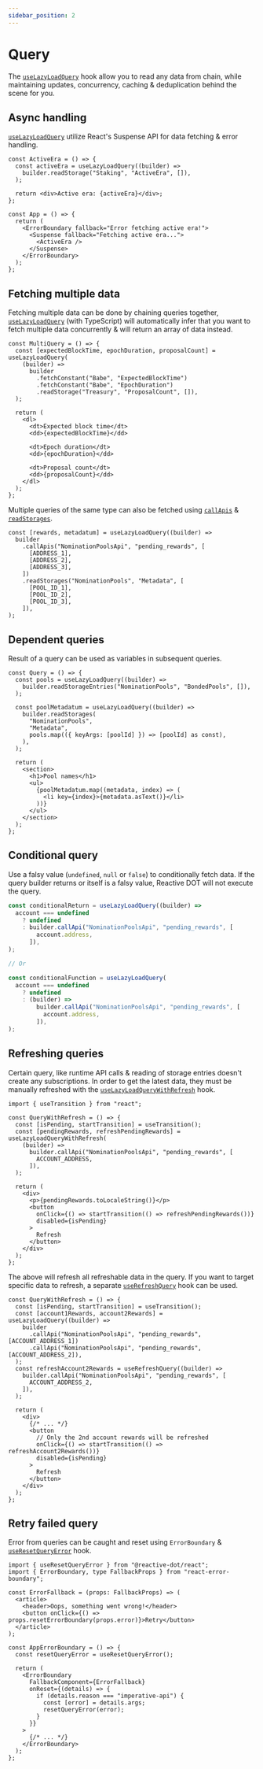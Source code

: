 ```yaml
---
sidebar_position: 2
---
```


# Query

The [`useLazyLoadQuery`](/api/react/function/useLazyLoadQuery) hook allow you to read any data from chain, while maintaining updates, concurrency, caching & deduplication behind the scene for you.

## Async handling

[`useLazyLoadQuery`](/api/react/function/useLazyLoadQuery) utilize React's Suspense API for data fetching & error handling.

```tsx
const ActiveEra = () => {
  const activeEra = useLazyLoadQuery((builder) =>
    builder.readStorage("Staking", "ActiveEra", []),
  );

  return <div>Active era: {activeEra}</div>;
};

const App = () => {
  return (
    <ErrorBoundary fallback="Error fetching active era!">
      <Suspense fallback="Fetching active era...">
        <ActiveEra />
      </Suspense>
    </ErrorBoundary>
  );
};
```

## Fetching multiple data

Fetching multiple data can be done by chaining queries together, [`useLazyLoadQuery`](/api/react/function/useLazyLoadQuery) (with TypeScript) will automatically infer that you want to fetch multiple data concurrently & will return an array of data instead.

```tsx
const MultiQuery = () => {
  const [expectedBlockTime, epochDuration, proposalCount] = useLazyLoadQuery(
    (builder) =>
      builder
        .fetchConstant("Babe", "ExpectedBlockTime")
        .fetchConstant("Babe", "EpochDuration")
        .readStorage("Treasury", "ProposalCount", []),
  );

  return (
    <dl>
      <dt>Expected block time</dt>
      <dd>{expectedBlockTime}</dd>

      <dt>Epoch duration</dt>
      <dd>{epochDuration}</dd>

      <dt>Proposal count</dt>
      <dd>{proposalCount}</dd>
    </dl>
  );
};
```

Multiple queries of the same type can also be fetched using [`callApis`](/api/core/class/Query#callApis) & [`readStorages`](/api/core/class/Query#readStorages).

```tsx
const [rewards, metadatum] = useLazyLoadQuery((builder) =>
  builder
    .callApis("NominationPoolsApi", "pending_rewards", [
      [ADDRESS_1],
      [ADDRESS_2],
      [ADDRESS_3],
    ])
    .readStorages("NominationPools", "Metadata", [
      [POOL_ID_1],
      [POOL_ID_2],
      [POOL_ID_3],
    ]),
);
```

## Dependent queries

Result of a query can be used as variables in subsequent queries.

```tsx
const Query = () => {
  const pools = useLazyLoadQuery((builder) =>
    builder.readStorageEntries("NominationPools", "BondedPools", []),
  );

  const poolMetadatum = useLazyLoadQuery((builder) =>
    builder.readStorages(
      "NominationPools",
      "Metadata",
      pools.map(({ keyArgs: [poolId] }) => [poolId] as const),
    ),
  );

  return (
    <section>
      <h1>Pool names</h1>
      <ul>
        {poolMetadatum.map((metadata, index) => (
          <li key={index}>{metadata.asText()}</li>
        ))}
      </ul>
    </section>
  );
};
```

## Conditional query

Use a falsy value (`undefined`, `null` or `false`) to conditionally fetch data. If the query builder returns or itself is a falsy value, Reactive DOT will not execute the query.

```ts
const conditionalReturn = useLazyLoadQuery((builder) =>
  account === undefined
    ? undefined
    : builder.callApi("NominationPoolsApi", "pending_rewards", [
        account.address,
      ]),
);

// Or

const conditionalFunction = useLazyLoadQuery(
  account === undefined
    ? undefined
    : (builder) =>
        builder.callApi("NominationPoolsApi", "pending_rewards", [
          account.address,
        ]),
);
```

## Refreshing queries

Certain query, like runtime API calls & reading of storage entries doesn't create any subscriptions. In order to get the latest data, they must be manually refreshed with the [`useLazyLoadQueryWithRefresh`](/api/react/function/useLazyLoadQueryWithRefresh) hook.

```tsx
import { useTransition } from "react";

const QueryWithRefresh = () => {
  const [isPending, startTransition] = useTransition();
  const [pendingRewards, refreshPendingRewards] = useLazyLoadQueryWithRefresh(
    (builder) =>
      builder.callApi("NominationPoolsApi", "pending_rewards", [
        ACCOUNT_ADDRESS,
      ]),
  );

  return (
    <div>
      <p>{pendingRewards.toLocaleString()}</p>
      <button
        onClick={() => startTransition(() => refreshPendingRewards())}
        disabled={isPending}
      >
        Refresh
      </button>
    </div>
  );
};
```

The above will refresh all refreshable data in the query. If you want to target specific data to refresh, a separate [`useRefreshQuery`](/api/react/function/useRefreshQuery) hook can be used.

```tsx
const QueryWithRefresh = () => {
  const [isPending, startTransition] = useTransition();
  const [account1Rewards, account2Rewards] = useLazyLoadQuery((builder) =>
    builder
      .callApi("NominationPoolsApi", "pending_rewards", [ACCOUNT_ADDRESS_1])
      .callApi("NominationPoolsApi", "pending_rewards", [ACCOUNT_ADDRESS_2]),
  );
  const refreshAccount2Rewards = useRefreshQuery((builder) =>
    builder.callApi("NominationPoolsApi", "pending_rewards", [
      ACCOUNT_ADDRESS_2,
    ]),
  );

  return (
    <div>
      {/* ... */}
      <button
        // Only the 2nd account rewards will be refreshed
        onClick={() => startTransition(() => refreshAccount2Rewards())}
        disabled={isPending}
      >
        Refresh
      </button>
    </div>
  );
};
```

## Retry failed query

Error from queries can be caught and reset using `ErrorBoundary` & [`useResetQueryError`](/api/react/function/useResetQueryError) hook.

```tsx
import { useResetQueryError } from "@reactive-dot/react";
import { ErrorBoundary, type FallbackProps } from "react-error-boundary";

const ErrorFallback = (props: FallbackProps) => (
  <article>
    <header>Oops, something went wrong!</header>
    <button onClick={() => props.resetErrorBoundary(props.error)}>Retry</button>
  </article>
);

const AppErrorBoundary = () => {
  const resetQueryError = useResetQueryError();

  return (
    <ErrorBoundary
      FallbackComponent={ErrorFallback}
      onReset={(details) => {
        if (details.reason === "imperative-api") {
          const [error] = details.args;
          resetQueryError(error);
        }
      }}
    >
      {/* ... */}
    </ErrorBoundary>
  );
};
```
